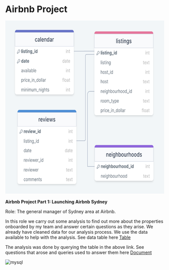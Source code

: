 <h1> Airbnb Project</h1>

<img src="./Airbnb_sydney_data_tables.png" alt="Airbnb_sydney_data_tables" width="550" height="550"/>

**Airbnb Project Part 1: Launching Airbnb Sydney**

Role: The general manager of Sydney area at Airbnb.

In this role we carry out some analysis to find out more about the properties onboarded by my team and answer certain questions as they arise.
We already have cleaned data for our analysis process. We use the data available to help with the analysis. See data table here [Table](https://github.com/LJ-Luka/LJ-Luka.github.io/blob/main/Airbnb_sydney_data_tables.png)

The analysis was done by querying the table in the above link. See questions that arose and queries used to answer them here [Document](https://github.com/LJ-Luka/LJ-Luka.github.io/blob/main/Airbnb_Sydney_Project)


<img src="https://cdn.jsdelivr.net/gh/devicons/devicon/icons/mysql/mysql-plain-wordmark.svg" alt="mysql" width="40" height="40"/>